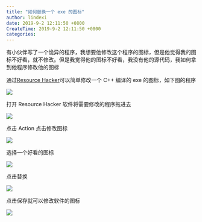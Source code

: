 ```yaml
---
title: "如何替换一个 exe 的图标"
author: lindexi
date: 2019-9-2 12:11:50 +0800
CreateTime: 2019-9-2 12:11:50 +0800
categories: 
---
```


有小伙伴写了一个诡异的程序，我想要他修改这个程序的图标，但是他觉得我的图标不好看，就不修改。但是我觉得他的图标不好看，我没有他的源代码，我如何拿到他程序修改他的图标

<!--more-->




<!-- csdn -->

通过[Resource Hacker](http://www.angusj.com/resourcehacker/ )可以简单修改一个 C++ 编译的 exe 的图标，如下图的程序

<!-- ![](image/如何替换一个 exe 的图标/如何替换一个 exe 的图标0.png) -->

![](http://image.acmx.xyz/lindexi%2F2019227202913635)

打开 Resource Hacker 软件将需要修改的程序拖进去

<!-- ![](image/如何替换一个 exe 的图标/如何替换一个 exe 的图标1.png) -->

![](http://image.acmx.xyz/lindexi%2F2019227203011496)

点击 Action 点击修改图标

<!-- ![](image/如何替换一个 exe 的图标/如何替换一个 exe 的图标2.png) -->

![](http://image.acmx.xyz/lindexi%2F201922720304743)

选择一个好看的图标

<!-- ![](image/如何替换一个 exe 的图标/如何替换一个 exe 的图标3.png) -->

![](http://image.acmx.xyz/lindexi%2F2019227203115270)

点击替换

<!-- ![](image/如何替换一个 exe 的图标/如何替换一个 exe 的图标4.png) -->

![](http://image.acmx.xyz/lindexi%2F2019227203230493)

点击保存就可以修改软件的图标

<!-- ![](image/如何替换一个 exe 的图标/如何替换一个 exe 的图标5.png) -->

![](http://image.acmx.xyz/lindexi%2F201922720334394)







